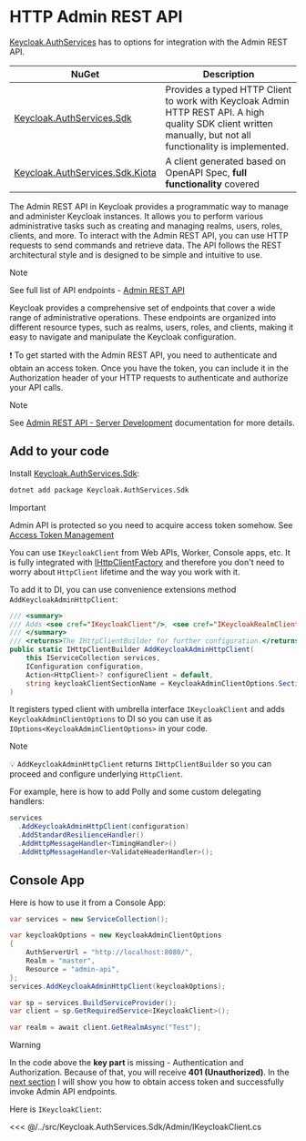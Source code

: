 # HTTP Admin REST API

[Keycloak.AuthServices](https://www.nuget.org/packages?q=Keycloak.AuthServices) has to options for integration with the Admin REST API.

| NuGet | Description |
|------|-------------|
| [Keycloak.AuthServices.Sdk](https://www.nuget.org/packages/Keycloak.AuthServices.Sdk) | Provides a typed HTTP Client to work with Keycloak Admin HTTP REST API. A high quality SDK client written manually, but not all functionality is implemented. |
| [Keycloak.AuthServices.Sdk.Kiota](https://www.nuget.org/packages/Keycloak.AuthServices.Sdk.Kiota) | A client generated based on OpenAPI Spec, **full functionality** covered|

The Admin REST API in Keycloak provides a programmatic way to manage and administer Keycloak instances. It allows you to perform various administrative tasks such as creating and managing realms, users, roles, clients, and more. To interact with the Admin REST API, you can use HTTP requests to send commands and retrieve data. The API follows the REST architectural style and is designed to be simple and intuitive to use.

> [!NOTE]
> See full list of API endpoints - [Admin REST API](https://www.keycloak.org/docs-api/latest/rest-api/#_overview)

Keycloak provides a comprehensive set of endpoints that cover a wide range of administrative operations. These endpoints are organized into different resource types, such as realms, users, roles, and clients, making it easy to navigate and manipulate the Keycloak configuration.

❗ To get started with the Admin REST API, you need to authenticate and obtain an access token. Once you have the token, you can include it in the Authorization header of your HTTP requests to authenticate and authorize your API calls.

> [!NOTE]
> See [Admin REST API - Server Development](https://www.keycloak.org/docs/latest/server_development/#admin-rest-api) documentation for more details.

## Add to your code

Install [Keycloak.AuthServices.Sdk](https://www.nuget.org/packages/Keycloak.AuthServices.Sdk):

```bash
dotnet add package Keycloak.AuthServices.Sdk
```

> [!IMPORTANT]
> Admin API is protected so you need to acquire access token somehow. See [Access Token Management](/admin-rest-api/access-token)

You can use `IKeycloakClient` from Web APIs, Worker, Console apps, etc. It is fully integrated with [IHttpClientFactory](https://learn.microsoft.com/en-us/dotnet/core/extensions/httpclient-factory) and therefore you don't need to worry about `HttpClient` lifetime and the way you work with it.

To add it to DI, you can use convenience extensions method `AddKeycloakAdminHttpClient`:

```csharp
/// <summary>
/// Adds <see cref="IKeycloakClient"/>, <see cref="IKeycloakRealmClient"/>, <see cref="IKeycloakUserClient"/>, <see cref="IKeycloakGroupClient"/> HTTP clients for Keycloak Admin API.
/// </summary>
/// <returns>The IHttpClientBuilder for further configuration.</returns>
public static IHttpClientBuilder AddKeycloakAdminHttpClient(
    this IServiceCollection services,
    IConfiguration configuration,
    Action<HttpClient>? configureClient = default,
    string keycloakClientSectionName = KeycloakAdminClientOptions.Section
)
```

It registers typed client with umbrella interface `IKeycloakClient` and adds `KeycloakAdminClientOptions` to DI so you can use it as `IOptions<KeycloakAdminClientOptions>` in your code.

> [!NOTE]
> 💡 `AddKeycloakAdminHttpClient` returns `IHttpClientBuilder` so you can proceed and configure underlying `HttpClient`.
> 
>  For example, here is how to add Polly and some custom delegating handlers:
>```csharp
> services
>   .AddKeycloakAdminHttpClient(configuration)
>   .AddStandardResilienceHandler()
>   .AddHttpMessageHandler<TimingHandler>()
>   .AddHttpMessageHandler<ValidateHeaderHandler>();
>```

## Console App

Here is how to use it from a Console App:

```csharp
var services = new ServiceCollection();

var keycloakOptions = new KeycloakAdminClientOptions
{
    AuthServerUrl = "http://localhost:8080/",
    Realm = "master",
    Resource = "admin-api",
};
services.AddKeycloakAdminHttpClient(keycloakOptions);

var sp = services.BuildServiceProvider();
var client = sp.GetRequiredService<IKeycloakClient>();

var realm = await client.GetRealmAsync("Test");
```

> [!WARNING]
> In the code above the **key part** is missing - Authentication and Authorization. Because of that, you will receive **401 (Unauthorized)**. In the [next section](/admin-rest-api/access-token) I will show you how to obtain access token and successfully invoke Admin API endpoints.

Here is `IKeycloakClient`:

<<< @/../src/Keycloak.AuthServices.Sdk/Admin/IKeycloakClient.cs
